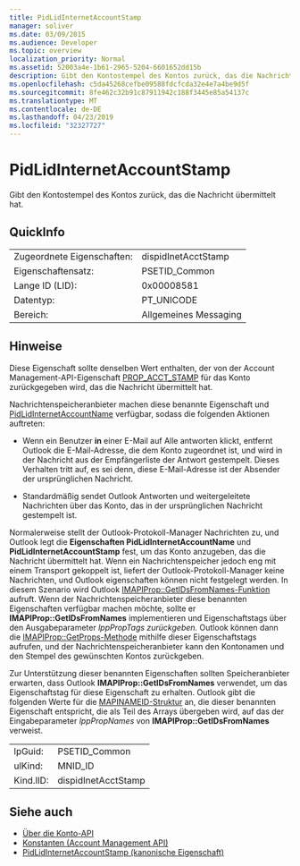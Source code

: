 ```yaml
---
title: PidLidInternetAccountStamp
manager: soliver
ms.date: 03/09/2015
ms.audience: Developer
ms.topic: overview
localization_priority: Normal
ms.assetid: 52003a4e-1b61-2965-5204-6601652dd15b
description: Gibt den Kontostempel des Kontos zurück, das die Nachricht übermittelt hat.
ms.openlocfilehash: c5da45268cefbe09588fdcfcda32e4e7a4be9d5f
ms.sourcegitcommit: 8fe462c32b91c87911942c188f3445e85a54137c
ms.translationtype: MT
ms.contentlocale: de-DE
ms.lasthandoff: 04/23/2019
ms.locfileid: "32327727"
---
```

# <a name="pidlidinternetaccountstamp"></a>PidLidInternetAccountStamp

Gibt den Kontostempel des Kontos zurück, das die Nachricht übermittelt hat.
  
## <a name="quick-info"></a>QuickInfo

|||
|:-----|:-----|
|Zugeordnete Eigenschaften:  <br/> |dispidInetAcctStamp  <br/> |
|Eigenschaftensatz:  <br/> |PSETID_Common  <br/> |
|Lange ID (LID):  <br/> |0x00008581  <br/> |
|Datentyp:  <br/> |PT_UNICODE  <br/> |
|Bereich:  <br/> |Allgemeines Messaging  <br/> |
   
## <a name="remarks"></a>Hinweise

Diese Eigenschaft sollte denselben Wert enthalten, der von der Account Management-API-Eigenschaft [PROP_ACCT_STAMP](prop_acct_stamp.md) für das Konto zurückgegeben wird, das die Nachricht übermittelt hat. 
  
Nachrichtenspeicheranbieter machen diese benannte Eigenschaft und [PidLidInternetAccountName](pidlidinternetaccountname.md) verfügbar, sodass die folgenden Aktionen auftreten: 
  
- Wenn ein Benutzer **in** einer E-Mail auf Alle antworten klickt, entfernt Outlook die E-Mail-Adresse, die dem Konto zugeordnet ist, und wird in der Nachricht aus der Empfängerliste der Antwort gestempelt. Dieses Verhalten tritt auf, es sei denn, diese E-Mail-Adresse ist der Absender der ursprünglichen Nachricht. 
    
- Standardmäßig sendet Outlook Antworten und weitergeleitete Nachrichten über das Konto, das in der ursprünglichen Nachricht gestempelt ist.
    
Normalerweise stellt der Outlook-Protokoll-Manager Nachrichten zu, und Outlook legt die **Eigenschaften PidLidInternetAccountName** und **PidLidInternetAccountStamp** fest, um das Konto anzugeben, das die Nachricht übermittelt hat. Wenn ein Nachrichtenspeicher jedoch eng mit einem Transport gekoppelt ist, liefert der Outlook-Protokoll-Manager keine Nachrichten, und Outlook eigenschaften können nicht festgelegt werden. In diesem Szenario wird Outlook [IMAPIProp::GetIDsFromNames-Funktion](https://msdn.microsoft.com/library/e3f501a4-a8ee-43d7-bd83-c94e7980c398%28Office.15%29.aspx) aufruft. Wenn der Nachrichtenspeicheranbieter diese benannten Eigenschaften verfügbar machen möchte, sollte er **IMAPIProp::GetIDsFromNames** implementieren und Eigenschaftstags über den Ausgabeparameter *lppPropTags zurückgeben.* Outlook können dann die [IMAPIProp::GetProps-Methode](https://msdn.microsoft.com/library/1c7a9cd2-d765-4218-9aee-52df1a2aae6c%28Office.15%29.aspx) mithilfe dieser Eigenschaftstags aufrufen, und der Nachrichtenspeicheranbieter kann den Kontonamen und den Stempel des gewünschten Kontos zurückgeben. 
  
Zur Unterstützung dieser benannten Eigenschaften sollten Speicheranbieter erwarten, dass Outlook **IMAPIProp::GetIDsFromNames** verwendet, um das Eigenschaftstag für diese Eigenschaft zu erhalten. Outlook gibt die folgenden Werte für die [MAPINAMEID-Struktur](https://msdn.microsoft.com/library/9a92e9cd-8282-4cf0-93af-4089b3763594%28Office.15%29.aspx) an, die dieser benannten Eigenschaft entspricht, die als Teil des Arrays übergeben wird, auf das der Eingabeparameter *lppPropNames* von **IMAPIProp::GetIDsFromNames** verweist. 
  
|||
|:-----|:-----|
|lpGuid:  <br/> |PSETID_Common  <br/> |
|ulKind:  <br/> |MNID_ID  <br/> |
|Kind.lID:  <br/> |dispidInetAcctStamp  <br/> |
   
## <a name="see-also"></a>Siehe auch

- [Über die Konto-API](about-the-account-management-api.md) 
- [Konstanten (Account Management API)](constants-account-management-api.md)
- [PidLidInternetAccountStamp (kanonische Eigenschaft)](https://msdn.microsoft.com/library/819179fe-e58e-415c-abc7-1949036745ee%28Office.15%29.aspx)

